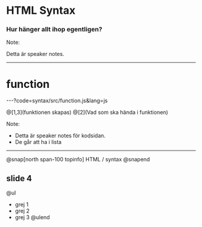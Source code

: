 # HTML Syntax
### Hur hänger allt ihop egentligen?

Note: 

Detta är speaker notes.

---
# function

---?code=syntax/src/function.js&lang=js

@[1,3](funktionen skapas)
@[2](Vad som ska hända i funktionen)

Note: 

* Detta är speaker notes för kodsidan.
* De går att ha i lista

---
@snap[north span-100 topinfo]
HTML / syntax
@snapend

## slide 4

@ul
* grej 1
* grej 2
* grej 3
@ulend
